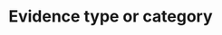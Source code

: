 ---
title: 'Evidence type or category'
field: 'is.evidenceType'
slug: 'is-evidencetype'
comment: 'Select from control list. Data element used by Evidensia'
required: False
vocabulary: 'vocabulary.txt'
module: 'Evaluation'
cluster: 'Impact'
policy: 'Controlled value. Single select from control list.'
layout: 'home'
---